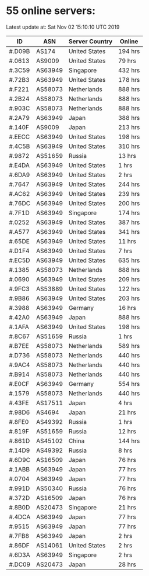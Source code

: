 # 55 online servers:

Latest update at: Sat Nov 02 15:10:10 UTC 2019

| ID | ASN | Server Country | Online |
| -- | --- | -------------- | ------ |
| #.D09B | AS174 | United States | 194 hrs |
| #.0613 | AS9009 | United States | 79 hrs |
| #.3C59 | AS63949 | Singapore | 432 hrs |
| #.72B3 | AS63949 | United States | 178 hrs |
| #.F221 | AS58073 | Netherlands | 888 hrs |
| #.2B24 | AS58073 | Netherlands | 888 hrs |
| #.903C | AS58073 | Netherlands | 888 hrs |
| #.2A79 | AS63949 | Japan | 388 hrs |
| #.140F | AS9009 | Japan | 213 hrs |
| #.EECC | AS63949 | United States | 198 hrs |
| #.4C5B | AS63949 | United States | 310 hrs |
| #.9872 | AS51659 | Russia | 13 hrs |
| #.E4DA | AS63949 | United States | 1 hrs |
| #.6DA9 | AS63949 | United States | 2 hrs |
| #.7647 | AS63949 | United States | 244 hrs |
| #.AC62 | AS63949 | United States | 239 hrs |
| #.76DC | AS63949 | United States | 200 hrs |
| #.7F1D | AS63949 | Singapore | 174 hrs |
| #.0252 | AS63949 | United States | 387 hrs |
| #.A577 | AS63949 | United States | 341 hrs |
| #.65DE | AS63949 | United States | 11 hrs |
| #.D1F4 | AS63949 | United States | 7 hrs |
| #.EC5D | AS63949 | United States | 635 hrs |
| #.1385 | AS58073 | Netherlands | 888 hrs |
| #.0690 | AS63949 | United States | 209 hrs |
| #.9FC3 | AS53889 | United States | 122 hrs |
| #.9B86 | AS63949 | United States | 203 hrs |
| #.3988 | AS63949 | Germany | 16 hrs |
| #.42A0 | AS63949 | Japan | 888 hrs |
| #.1AFA | AS63949 | United States | 198 hrs |
| #.8C67 | AS51659 | Russia | 1 hrs |
| #.B7EE | AS58073 | Netherlands | 589 hrs |
| #.D736 | AS58073 | Netherlands | 440 hrs |
| #.9AC4 | AS58073 | Netherlands | 440 hrs |
| #.B914 | AS58073 | Netherlands | 440 hrs |
| #.E0CF | AS63949 | Germany | 554 hrs |
| #.1579 | AS58073 | Netherlands | 440 hrs |
| #.43FE | AS17511 | Japan | 4 hrs |
| #.98D6 | AS4694 | Japan | 21 hrs |
| #.8FE0 | AS49392 | Russia | 1 hrs |
| #.819F | AS51659 | Russia | 12 hrs |
| #.861D | AS45102 | China | 144 hrs |
| #.14D9 | AS49392 | Russia | 8 hrs |
| #.6D9C | AS16509 | Japan | 76 hrs |
| #.1ABB | AS63949 | Japan | 77 hrs |
| #.0704 | AS63949 | Japan | 77 hrs |
| #.991D | AS50340 | Russia | 76 hrs |
| #.372D | AS16509 | Japan | 76 hrs |
| #.8B0D | AS20473 | Singapore | 21 hrs |
| #.4DCA | AS63949 | Japan | 77 hrs |
| #.9515 | AS63949 | Japan | 77 hrs |
| #.7FB8 | AS63949 | Japan | 2 hrs |
| #.86DF | AS14061 | United States | 2 hrs |
| #.6D3A | AS63949 | Singapore | 2 hrs |
| #.DC09 | AS20473 | Japan | 28 hrs |

